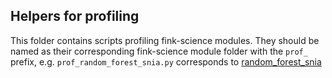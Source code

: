 ## Helpers for profiling

This folder contains scripts profiling fink-science modules.
They should be named as their corresponding fink-science module folder with the `prof_` prefix, e.g.
`prof_random_forest_snia.py` corresponds to [random_forest_snia](https://github.com/astrolabsoftware/fink-science/tree/master/fink_science/random_forest_snia) 
